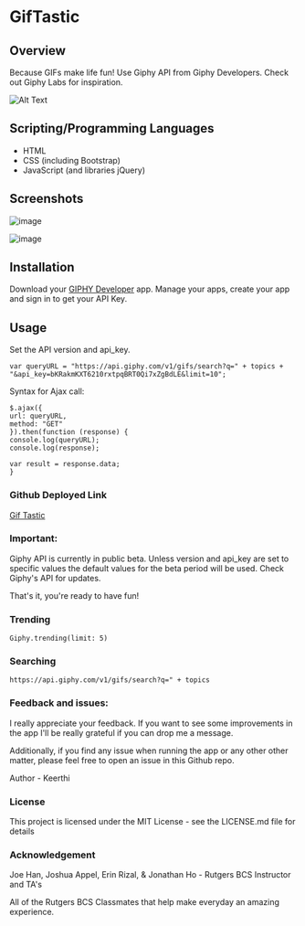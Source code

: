 # GifTastic

## Overview

Because GIFs make life fun! Use Giphy API from Giphy Developers. Check out Giphy Labs for inspiration.

![Alt Text](https://media.giphy.com/media/vFKqnCdLPNOKc/giphy.gif)

## Scripting/Programming Languages

- HTML
- CSS (including Bootstrap)
- JavaScript (and libraries jQuery)

## Screenshots

![image](https://user-images.githubusercontent.com/52920074/66431475-0b236980-e9ea-11e9-8af3-0a8e18c9cb1f.png)

![image](https://user-images.githubusercontent.com/52920074/66444296-b2b39280-ea10-11e9-9326-3dae4580fa34.png)

## Installation

Download your [GIPHY Developer]() app. Manage your apps, create your app and sign in to get your API Key.

## Usage

Set the API version and api_key.

```
var queryURL = "https://api.giphy.com/v1/gifs/search?q=" + topics + "&api_key=bKRakmKXT6210rxtpqBRT0Qi7xZgBdLE&limit=10";
```

Syntax for Ajax call:

```
$.ajax({
url: queryURL,
method: "GET"
}).then(function (response) {
console.log(queryURL);
console.log(response);

var result = response.data;
}
```

### Github Deployed Link

[Gif Tastic](https://keerthi-mani.github.io/GifTastic/)

### Important:

Giphy API is currently in public beta. Unless version and api_key are set to specific values the default values for the beta period will be used. Check Giphy's API for updates.

That's it, you're ready to have fun!

### Trending

```
Giphy.trending(limit: 5)
```

### Searching

```
https://api.giphy.com/v1/gifs/search?q=" + topics
```

### Feedback and issues:

I really appreciate your feedback. If you want to see some improvements in the app I'll be really grateful if you can drop me a message.

Additionally, if you find any issue when running the app or any other other matter, please feel free to open an issue in this Github repo.

Author - Keerthi

### License

This project is licensed under the MIT License - see the LICENSE.md file for details

### Acknowledgement

Joe Han, Joshua Appel, Erin Rizal, & Jonathan Ho - Rutgers BCS Instructor and TA's

All of the Rutgers BCS Classmates that help make everyday an amazing experience.
